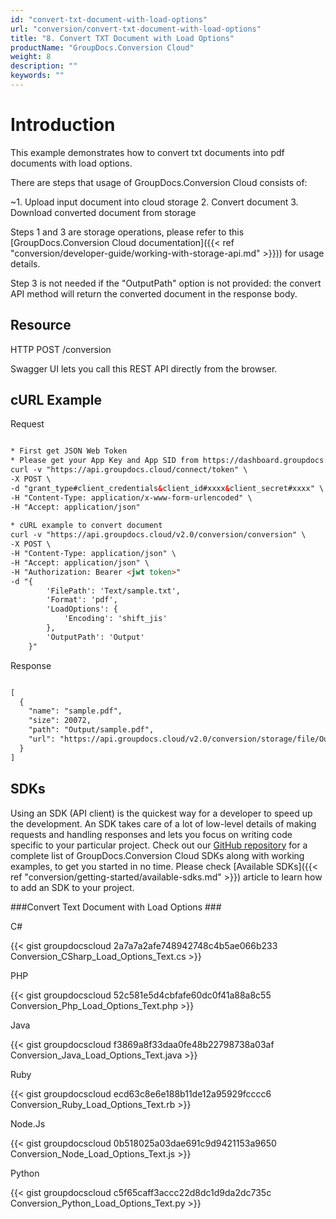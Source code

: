 ```yaml
---
id: "convert-txt-document-with-load-options"
url: "conversion/convert-txt-document-with-load-options"
title: "8. Convert TXT Document with Load Options"
productName: "GroupDocs.Conversion Cloud"
weight: 8
description: ""
keywords: ""
---
```







# Introduction #

This example demonstrates how to convert txt documents into pdf documents with load options. 

There are steps that usage of GroupDocs.Conversion Cloud consists of:

   ~1. Upload input document into cloud storage
   2. Convert document
   3. Download converted document from storage

Steps 1 and 3 are storage operations, please refer to this [GroupDocs.Conversion Cloud documentation]({{< ref "conversion/developer-guide/working-with-storage-api.md" >}})) for usage details.

Step 3 is not needed if the "OutputPath" option is not provided: the convert API method will return the converted document in the response body.

## Resource ##

HTTP POST /conversion

Swagger UI lets you call this REST API directly from the browser.  

## cURL Example ##


 Request

```html

* First get JSON Web Token
* Please get your App Key and App SID from https://dashboard.groupdocs.cloud/#/apps. Kindly place App Key in "client_secret" and App SID in "client_id" argument.
curl -v "https://api.groupdocs.cloud/connect/token" \
-X POST \
-d "grant_type#client_credentials&client_id#xxxx&client_secret#xxxx" \
-H "Content-Type: application/x-www-form-urlencoded" \
-H "Accept: application/json"
  
* cURL example to convert document
curl -v "https://api.groupdocs.cloud/v2.0/conversion/conversion" \
-X POST \
-H "Content-Type: application/json" \
-H "Accept: application/json" \
-H "Authorization: Bearer <jwt token>"
-d "{
        'FilePath': 'Text/sample.txt',
        'Format': 'pdf',
        'LoadOptions': {
            'Encoding': 'shift_jis'
        },
        'OutputPath': 'Output'
    }"

```


 Response

```html

[
  {
    "name": "sample.pdf",
    "size": 20072,
    "path": "Output/sample.pdf",
    "url": "https://api.groupdocs.cloud/v2.0/conversion/storage/file/Output/sample.pdf"
  }
]

```




## SDKs ##

Using an SDK (API client) is the quickest way for a developer to speed up the development. An SDK takes care of a lot of low-level details of making requests and handling responses and lets you focus on writing code specific to your particular project. Check out our [GitHub repository](https://github.com/groupdocs-conversion-cloud) for a complete list of GroupDocs.Conversion Cloud SDKs along with working examples, to get you started in no time. Please check [Available SDKs]({{< ref "conversion/getting-started/available-sdks.md" >}}) article to learn how to add an SDK to your project.

###Convert Text Document with Load Options ###


 C#

{{< gist groupdocscloud 2a7a7a2afe748942748c4b5ae066b233 Conversion_CSharp_Load_Options_Text.cs >}}




 PHP

{{< gist groupdocscloud 52c581e5d4cbfafe60dc0f41a88a8c55 Conversion_Php_Load_Options_Text.php >}}




 Java

{{< gist groupdocscloud f3869a8f33daa0fe48b22798738a03af Conversion_Java_Load_Options_Text.java >}}




 Ruby

{{< gist groupdocscloud ecd63c8e6e188b11de12a95929fcccc6 Conversion_Ruby_Load_Options_Text.rb >}}




 Node.Js

{{< gist groupdocscloud 0b518025a03dae691c9d9421153a9650 Conversion_Node_Load_Options_Text.js >}}




 Python

{{< gist groupdocscloud c5f65caff3accc22d8dc1d9da2dc735c Conversion_Python_Load_Options_Text.py >}}




